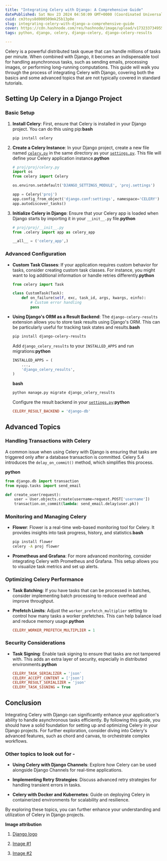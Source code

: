 ```yaml
---
title: "Integrating Celery with Django: A Comprehensive Guide"
datePublished: Sat Nov 23 2024 04:50:09 GMT+0000 (Coordinated Universal Time)
cuid: cm3toys8d000509mk25b13p0e
slug: integrating-celery-with-django-a-comprehensive-guide
cover: https://cdn.hashnode.com/res/hashnode/image/upload/v1732337349555/18142aea-e0b9-45a8-a916-6946a454d4e6.png
tags: python, django, celery, django-celery, django-celery-results

---
```


Celery is a powerful distributed task queue that can handle millions of tasks per minute. When combined with Django, it becomes an indispensable tool for handling asynchronous tasks, such as sending emails, processing images, or performing long-running computations. This guide will walk you through the process of integrating Celery with Django, covering both the basics and some advanced topics that are not typically covered in standard tutorials.

## **Setting Up Celery in a Django Project**

### **Basic Setup**

1. **Install Celery**: First, ensure that Celery is installed in your Django project. You can do this using pip:**bash**
    
    ```bash
    pip install celery
    ```
    
2. **Create a Celery Instance**: In your Django project, create a new file named [`celery.py`](http://celery.py) in the same directory as your [`settings.py`](http://settings.py). This file will define your Celery application instance.**python**
    
    ```python
    # proj/proj/celery.py
    import os
    from celery import Celery
    
    os.environ.setdefault('DJANGO_SETTINGS_MODULE', 'proj.settings')
    
    app = Celery('proj')
    app.config_from_object('django.conf:settings', namespace='CELERY')
    app.autodiscover_tasks()
    ```
    
3. **Initialize Celery in Django**: Ensure that your Celery app is loaded when Django starts by importing it in your `__init__.py` file.**python**
    
    ```python
    # proj/proj/__init__.py
    from .celery import app as celery_app
    
    __all__ = ('celery_app',)
    ```
    

### **Advanced Configuration**

* **Custom Task Classes**: If your application requires custom behavior for tasks, consider creating custom task classes. For instance, you might want to log additional information or handle retries differently.**python**
    
    ```python
    from celery import Task
    
    class CustomTask(Task):
        def on_failure(self, exc, task_id, args, kwargs, einfo):
            # Custom error handling
            pass
    ```
    
* **Using Django's ORM as a Result Backend**: The `django-celery-results` extension allows you to store task results using Django's ORM. This can be particularly useful for tracking task states and results.**bash**
    
    ```bash
    pip install django-celery-results
    ```
    
    Add `django_celery_results` to your `INSTALLED_APPS` and run migrations:**python**
    
    ```python
    INSTALLED_APPS = (
        ...,
        'django_celery_results',
    )
    ```
    
    **bash**
    
    ```bash
    python manage.py migrate django_celery_results
    ```
    
    Configure the result backend in your [`settings.py`](http://settings.py):**python**
    
    ```ini
    CELERY_RESULT_BACKEND = 'django-db'
    ```
    

## **Advanced Topics**

### **Handling Transactions with Celery**

A common issue when using Celery with Django is ensuring that tasks are triggered only after a database transaction is committed. Celery 5.4 introduces the `delay_on_commit()` method, which simplifies this process.

**python**

```python
from django.db import transaction
from myapp.tasks import send_email

def create_user(request):
    user = User.objects.create(username=request.POST['username'])
    transaction.on_commit(lambda: send_email.delay(user.pk))
```

### **Monitoring and Managing Celery**

* **Flower**: Flower is a real-time web-based monitoring tool for Celery. It provides insights into task progress, history, and statistics.**bash**
    
    ```bash
    pip install flower
    celery -A proj flower
    ```
    
* **Prometheus and Grafana**: For more advanced monitoring, consider integrating Celery with Prometheus and Grafana. This setup allows you to visualize task metrics and set up alerts.
    

### **Optimizing Celery Performance**

* **Task Batching**: If you have tasks that can be processed in batches, consider implementing batch processing to reduce overhead and improve throughput.
    
* **Prefetch Limits**: Adjust the `worker_prefetch_multiplier` setting to control how many tasks a worker prefetches. This can help balance load and reduce memory usage.**python**
    
    ```ini
    CELERY_WORKER_PREFETCH_MULTIPLIER = 1
    ```
    

### **Security Considerations**

* **Task Signing**: Enable task signing to ensure that tasks are not tampered with. This adds an extra layer of security, especially in distributed environments.**python**
    
    ```ini
    CELERY_TASK_SERIALIZER = 'json'
    CELERY_ACCEPT_CONTENT = ['json']
    CELERY_RESULT_SERIALIZER = 'json'
    CELERY_TASK_SIGNING = True
    ```
    

## **Conclusion**

Integrating Celery with Django can significantly enhance your application's ability to handle asynchronous tasks efficiently. By following this guide, you should have a solid foundation for setting up and optimizing Celery in your Django projects. For further exploration, consider diving into Celery's advanced features, such as chord and canvas, to orchestrate complex workflows.

### **Other topics to look out for -**

* **Using Celery with Django Channels**: Explore how Celery can be used alongside Django Channels for real-time applications.
    
* **Implementing Retry Strategies**: Discuss advanced retry strategies for handling transient errors in tasks.
    
* **Celery with Docker and Kubernetes**: Guide on deploying Celery in containerized environments for scalability and resilience.
    

By exploring these topics, you can further enhance your understanding and utilization of Celery in Django projects.

**Image attribution**

1. [Django logo](https://www.djangoproject.com/community/logos/)
    
2. [Image #1](https://www.freepik.com/free-photo/fresh-celery-isolated_8759357.htm#fromView=search&page=1&position=6&uuid=b53e43c9-6c83-446f-b778-e912145d9bb5)
    
3. [Image #2](https://www.freepik.com/free-photo/results-evaluate-progress-outcome-productivity-concept_16459052.htm#fromView=search&page=1&position=1&uuid=06a099d9-0497-4b91-8180-be4041869ec5)
